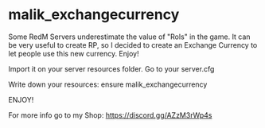 # malik_exchangecurrency
Some RedM Servers underestimate the value of "Rols" in the game. It can be very useful to create RP, so I decided to create an Exchange Currency to let people use this new currency. Enjoy!

Import it on your server resources folder.
Go to your server.cfg

Write down your resources:
ensure malik_exchangecurrency

ENJOY!

For more info go to my Shop:
https://discord.gg/AZzM3rWp4s

